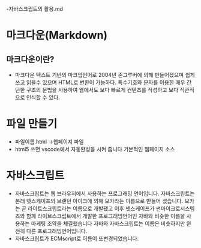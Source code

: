 -자바스크립트의 활용.md
# 마크다운(Markdown)
## 마크다운이란?
- 마크다운 텍스트 기반의 마크업언어로 2004년 존그루버에 의해 만들어졌으며
쉽게 쓰고 읽을수 있으며 HTML로 변환이 가능하다. 특수기호와 문자를 이용한 
매우 간단한 구조의 문법을 사용하여 웹에서도 보다 빠르게 컨텐츠를 작성하고
보다 직관적으로 인식할 수 있다.
# 파일 만들기
- 파일이름.html ->웹페이지 파일
- html5 쓰면 vscode에서 자동완성을 시켜 줍니다 기본적인 웹페이지 소스
# 자바스크립트
- 자바스크립트는 웹 브라우저에서 사용하는 프로그래밍 언어입니다.
자바스크립트는 본래 넷스케이프의 브랜던 아이크에 의해 모카라는 이름으로
만들어 졌습니다. 모카는 곧 라이트스크립트라는 이름으로 개발됐고 이후
넷스케이프가 썬마이크로시스템즈와 함께 라이브스크립트에서 개발한
프로그래밍언어인 자바와 비슷한 이름을 사용하는 마케팅 조약을
체결했습니다 자바와 자바스크립트는 이름은 비슷하지만 완전히 다른 프로그래밍언어입니다.   
- 자바스크립트가 ECMscript로 이름이 또변경되었습니다.